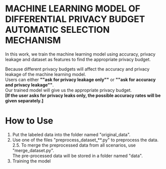 # MACHINE LEARNING MODEL OF DIFFERENTIAL PRIVACY BUDGET AUTOMATIC SELECTION MECHANISM  
In this work, we train the machine learning model using accuracy, privacy leakage and dataset as features to find the appropriate privacy budget.

Because different privacy budgets will affect the accuracy and privacy leakage of the machine learning model.  
Users can either **""ask for privacy leakage only""** or **""ask for accuracy and privacy leakage""**.  
Our trained model will give us the appropriate privacy budget.  
**[If the user asks for privacy leaks only, the possible accuracy rates will be given separately.]**

# How to Use
1. Put the labeled data into the folder named "original_data".
2. Use one of the files "preprocess_dataset_**.py" to preprocess the data.  
2.5. To merge the preprocessed data from all scenarios, use "merge_dataset.py".  
The pre-processed data will be stored in a folder named "data".
3. Training the model

